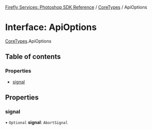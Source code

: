 [Firefly Services: Photoshop SDK Reference](../index.md) / [CoreTypes](../modules/CoreTypes.md) / ApiOptions

# Interface: ApiOptions

[CoreTypes](../modules/CoreTypes.md).ApiOptions

## Table of contents

### Properties

- [signal](CoreTypes.ApiOptions.md#signal)

## Properties

### signal

• `Optional` **signal**: `AbortSignal`
